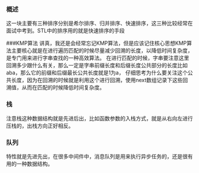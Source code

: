 ### 概述
这一块主要有三种排序分别是希尔排序、归并排序、快速排序，这三种比较经常在面试中考到。STL中的排序用的就是快速排序的手段


###KMP算法
讲真，我还是会经常忘记KMP算法，但是应该记住核心思想KMP算法主要核心就是在进行遍历匹配的时候尽量减少回溯的长度，以降低时间复杂度，
是专门用来进行字串查找的一种高效算法。
在进行匹配的时候，字串要注意这里回溯多少跟什么有关，那么一定是字串前缀长度和后缀长度公共部分的长度比如aba，那么它的前缀和后缀最长公共长度就是1为a，
仔细思考为什么要关注这个公共长度，因为在回溯的时候就是利用这个进行回溯，使用next数组记录下这些回溯值，从而在匹配的时候降低时间复杂度。

### 栈
注意栈这种数据结构就是先进后出，比如函数参数的入栈方式，就是从右向左进行压栈的，出栈方向正好相反。

### 队列
特性就是先进先出，在很多中间件中，消息队列是用来执行异步任务的，还是很有用的一种数据结构。


